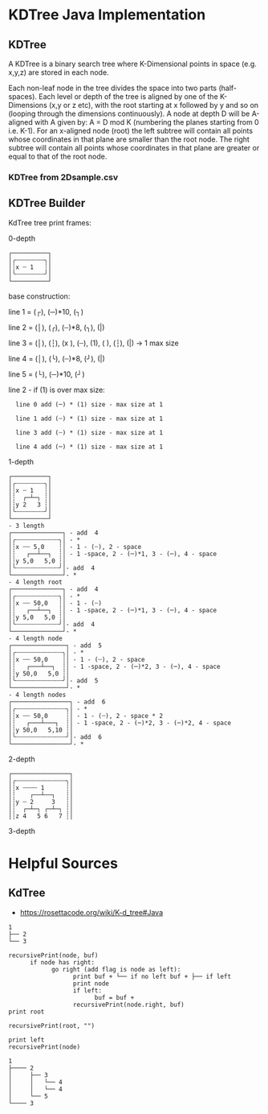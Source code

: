 # KDTree Java Implementation

## KDTree

A KDTree is a binary search tree where K-Dimensional points in space (e.g. x,y,z) are stored in each node. 

Each non-leaf node in the tree divides the space into two parts (half-spaces). Each level or depth of the tree is aligned by one of the K-Dimensions (x,y or z etc), with the root starting at x followed by y and so on (looping through the dimensions continuously). A node at depth D will be A-aligned with A given by: A = D mod K (numbering the planes starting from 0 i.e. K-1). For an x-aligned node (root) the left subtree will contain all points whose coordinates in that plane are smaller than the root node. The right subtree will contain all points whose coordinates in that plane are greater or equal to that of the root node.


### KDTree from 2Dsample.csv

## KDTree Builder

KdTree tree print frames:

0-depth

```
┌──────────┐
│╭┄┄┄┄┄┄┄┄╮│
│┆x ┄ 1   ┆│
│╰┄┄┄┄┄┄┄┄╯│
└──────────┘
```

base construction:

line 1 = (┌), (─)*10, (┐)

line 2 = (│), (╭), (┄)*8, (╮), (|)

line 3 = (│), (┆), (x ), (┄), (1), ( ), (┆), (|)   -> 1 max size 

line 4 = (│), (╰), (┄)*8, (╯), (|) 

line 5 = (└), (─)*10, (┘)


line 2 - if (1) is over max size:

      line 0 add (─) * (1) size - max size at 1

      line 1 add (┄) * (1) size - max size at 1

      line 3 add (┄) * (1) size - max size at 1

      line 4 add (─) * (1) size - max size at 1

1-depth

```
┌──────────┐ 
│╭┄┄┄┄┄┄┄┄╮│
│┆x ┄ 1   ┆│
│┆  ┌─┴─┐ ┆│
│┆y 2   3 ┆│
│╰┄┄┄┄┄┄┄┄╯│
└──────────┘
- 3 length
┌──────────────┐ - add  4
│╭┄┄┄┄┄┄┄┄┄┄┄┄╮│ - *
│┆x ┄┄ 5,0    ┆│ - 1 - (┄), 2 - space
│┆   ┌──┴──┐  ┆│ - 1 -space, 2 - (─)*1, 3 - (─), 4 - space
│┆y 5,0   5,0 ┆│
│╰┄┄┄┄┄┄┄┄┄┄┄┄╯│- add  4
└──────────────┘- *
- 4 length root
┌──────────────┐ - add  4
│╭┄┄┄┄┄┄┄┄┄┄┄┄╮│ - *
│┆x ┄┄ 50,0   ┆│ - 1 - (┄)
│┆   ┌──┴──┐  ┆│ - 1 -space, 2 - (─)*1, 3 - (─), 4 - space
│┆y 5,0   5,0 ┆│
│╰┄┄┄┄┄┄┄┄┄┄┄┄╯│- add  4
└──────────────┘- *
- 4 length node
┌───────────────┐ - add  5
│╭┄┄┄┄┄┄┄┄┄┄┄┄┄╮│ - *
│┆x ┄┄ 50,0    ┆│ - 1 - (┄), 2 - space
│┆   ┌───┴──┐  ┆│ - 1 -space, 2 - (─)*2, 3 - (─), 4 - space
│┆y 50,0   5,0 ┆│
│╰┄┄┄┄┄┄┄┄┄┄┄┄┄╯│- add  5
└───────────────┘- *
- 4 length nodes
┌────────────────┐ - add  6
│╭┄┄┄┄┄┄┄┄┄┄┄┄┄┄╮│ - *
│┆x ┄┄ 50,0     ┆│ - 1 - (┄), 2 - space * 2
│┆   ┌───┴───┐  ┆│ - 1 -space, 2 - (─)*2, 3 - (─)*2, 4 - space
│┆y 50,0   5,10 ┆│
│╰┄┄┄┄┄┄┄┄┄┄┄┄┄┄╯│- add  6
└────────────────┘- *
```

2-depth

```
┌────────────────┐
│╭┄┄┄┄┄┄┄┄┄┄┄┄┄┄╮│
│┆x ┄┄┄┄ 1      ┆│
│┆    ┌──┴──┐   ┆│
│┆y ┄ 2     3   ┆│
│┆  ┌─┴─┐ ┌─┴─┐ ┆│
│┆z 4   5 6   7 ┆│

```

3-depth

# Helpful Sources

## KdTree

- https://rosettacode.org/wiki/K-d_tree#Java

```
1
├── 2
└── 3

recursivePrint(node, buf)
      if node has right:
            go right (add flag is node as left):
                  print buf + └── if no left buf + ├── if left
                  print node
                  if left:
                        buf = buf + 
                  recursivePrint(node.right, buf)
print root

recursivePrint(root, "")

print left
recursivePrint(node)

1
├──── 2
│     ├── 3
│     │   └── 4
│     │   └── 4
│     └── 5
└──── 3
```